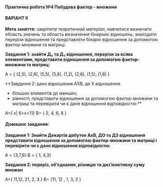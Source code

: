 #### **Практична робота №4 Побудова фактор - множини**

#### **ВАРІАНТ II**

**Мета заняття:** закріпити теоретичний матеріал, навчитися визначати область значень та область визначення бінарних відношень, знаходити перерізи відношення та представляти бінарні відношення за допомогою фактор-множини та матриці.

**Завдання 1: знайти Д&#8320; та Д&#8323; відношення, перерізи за всіма елементами, представити відношення за допомогою фактор-множини та матриц:**

А = { (2,5), (2,6), (5,5), (5,6), (1,2), (2,6), (1,5), (1,6) }    

**Завдання 2: дано відношення АХВ, де Х відношення
-	більших елементів до менших;
-	рівності;
представити відношення за допомогою фактор-множини та матриці та перевірити чи є дане відношення відповідністю:**

A={ х| 6<х<11}
B= { 2, 4, 6, 8 }

#### **Домашнє завдання:**

**Завдання 1: Знайти Декартів добуток АхВ,  ДО та ДЗ відношення представити відношення за допомогою фактор-множини та матриці  і перевірити чи є дане відношення відповідністю:**

А = {3,7,6}     В = { 1, 4,3}

**Завдання 2: переріз, об’єднання, різницю та диз’юнктивну суму множин**

A={ 11,12, 21, 2, 3 }  B= {11, 12 , 1, 3, 2 }  
